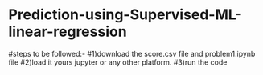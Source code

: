 # Prediction-using-Supervised-ML-linear-regression
#steps to be followed:-
#1)download the score.csv file and problem1.ipynb file 
#2)load it yours jupyter or any other platform.
#3)run the code 
